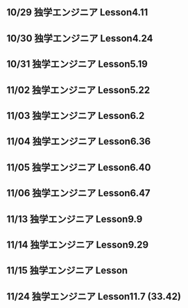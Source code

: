 ## 10/29 独学エンジニア Lesson4.11

## 10/30 独学エンジニア Lesson4.24

## 10/31 独学エンジニア Lesson5.19

## 11/02 独学エンジニア Lesson5.22

## 11/03 独学エンジニア Lesson6.2

## 11/04 独学エンジニア Lesson6.36

## 11/05 独学エンジニア Lesson6.40

## 11/06 独学エンジニア Lesson6.47

## 11/13 独学エンジニア Lesson9.9

## 11/14 独学エンジニア Lesson9.29

## 11/15 独学エンジニア Lesson

## 11/24 独学エンジニア Lesson11.7 (33.42)

